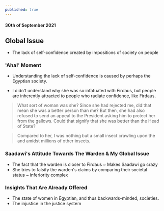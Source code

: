 ```yaml
---
published: true
---
```

#### 30th of September 2021

## Global Issue
- The lack of self-confidence created by impositions of society on people

### 'Aha!' Moment

- Understanding the lack of self-confidence is caused by perhaps the Egyptian society.

- I didn't understand why she was so infatuated with Firdaus, but people are inherently attracted to people who radiate confidence, like Firdaus.

> What sort of woman was she? Since she had rejected me, did that mean she was a better person than me? But then, she had also refused to send an appeal to the President asking him to protect her from the gallows. Could that signify that she was better than the Head of State?

> Compared to her, I was nothing but a small insect crawling upon the and amidst millions of other insects.

### Saadawi's Attitude Towards The Warden & My Global Issue

- The fact that the warden is closer to Firdaus ~ Makes Saadawi go crazy
- She tries to falsify the warden's claims by comparing their societal status ~ inferiority complex

### Insights That Are Already Offered

- The state of women in Egyptian, and thus backwards-minded, societies.
- The injustice in the justice system
